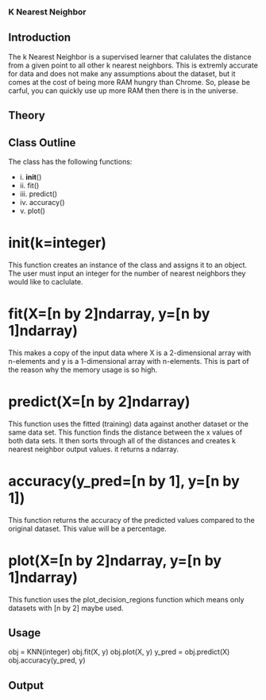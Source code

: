 ### K Nearest Neighbor

## Introduction
The k Nearest Neighbor is a supervised learner that calulates the distance from a given point to all other k nearest neighbors. This is extremly accurate for data and does not make any assumptions about the dataset, but it comes at the cost of being more RAM hungry than Chrome. So, please be carful, you can quickly use up more RAM then there is in the universe. 

## Theory 


## Class Outline
The class has the following functions: 
 - i.   __init__()
 - ii.  fit()
 - iii. predict()
 - iv.  accuracy()
 -  v.  plot()

# __init__(k=integer)
This function creates an instance of the class and assigns it to an object. The user must input an integer for the number of nearest neighbors they would like to caclulate. 

# fit(X=[n by 2]ndarray, y=[n by 1]ndarray)
This makes a copy of the input data where X is a 2-dimensional array with n-elements and y is a 1-dimensional array with n-elements. This is part of the reason why the memory usage is so high. 

# predict(X=[n by 2]ndarray)
This function uses the fitted (training) data against another dataset or the same data set. This function finds the distance between the x values of both data sets. It then sorts through all of the distances and creates k nearest neighbor output values. it returns a ndarray. 

# accuracy(y_pred=[n by 1], y=[n by 1])
This function returns the accuracy of the predicted values compared to the original dataset. This value will be a percentage. 

# plot(X=[n by 2]ndarray, y=[n by 1]ndarray)
This function uses the plot_decision_regions function which means only datasets with [n by 2] maybe used.

## Usage 
obj = KNN(integer)
obj.fit(X, y)
obj.plot(X, y)
y_pred = obj.predict(X)
obj.accuracy(y_pred, y)

## Output
